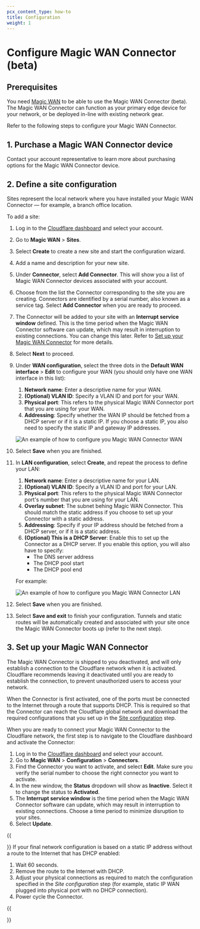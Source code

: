 ```yaml
---
pcx_content_type: how-to
title: Configuration
weight: 1
---
```


# Configure Magic WAN Connector (beta)

## Prerequisites

You need [Magic WAN](/magic-wan/get-started/) to be able to use the Magic WAN Connector (beta). The Magic WAN Connector can function as your primary edge device for your network, or be deployed in-line with existing network gear.

Refer to the following steps to configure your Magic WAN Connector.

## 1. Purchase a Magic WAN Connector device

Contact your account representative to learn more about purchasing options for the Magic WAN Connector device.

## 2. Define a site configuration

Sites represent the local network where you have installed your Magic WAN Connector — for example, a branch office location.

To add a site:

1. Log in to the [Cloudflare dashboard](https://dash.cloudflare.com/) and select your account.
2. Go to **Magic WAN** > **Sites**.
3. Select **Create** to create a new site and start the configuration wizard.
4. Add a name and description for your new site. 
5. Under **Connector**, select **Add Connector**. This will show you a list of Magic WAN Connector devices associated with your account.
6. Choose from the list the Connector corresponding to the site you are creating. Connectors are identified by a serial number, also known as a service tag. Select **Add Connector** when you are ready to proceed.
7. The Connector will be added to your site with an **Interrupt service window** defined. This is the time period when the Magic WAN Connector software can update, which may result in interruption to existing connections. You can change this later. Refer to [Set up your Magic WAN Connector](#3-set-up-your-magic-wan-connector) for more details.
8. Select **Next** to proceed.
9. Under **WAN configuration**, select the three dots in the **Default WAN interface** > **Edit** to configure your WAN (you should only have one WAN interface in this list):
    1. **Network name**: Enter a descriptive name for your WAN.
    2. **(Optional) VLAN ID**: Specify a VLAN ID and port for your WAN.
    3. **Physical port**: This refers to the physical Magic WAN Connector port that you are using for your WAN.
    4. **Addressing**: Specify whether the WAN IP should be fetched from a DHCP server or if it is a static IP. If you choose a static IP, you also need to specify the static IP and gateway IP addresses.

    <div class="medium-img">

    ![An example of how to configure you Magic WAN Connector WAN](/images/magic-wan/connector/wan-config.png)

    </div>

10. Select **Save** when you are finished.

11. In **LAN configuration**, select **Create**, and repeat the process to define your LAN:
    1. **Network name**: Enter a descriptive name for your LAN.
    2. **(Optional) VLAN ID**: Specify a VLAN ID and port for your LAN.
    3. **Physical port**: This refers to the physical Magic WAN Connector port's number that you are using for your LAN.
    4. **Overlay subnet**: The subnet behing Magic WAN Connector. This should match the static address if you choose to set up your Connector with a static address.
    5. **Addressing**: Specify if your IP address should be fetched from a DHCP server, or if it is a static address.
    6. **(Optional) This is a DHCP Server**: Enable this to set up the Connector as a DHCP server. If you enable this option, you will also have to specify:
        - The DNS server address
        - The DHCP pool start
        - The DHCP pool end

    For example:

    <div class="medium-img">

    ![An example of how to configure you Magic WAN Connector LAN](/images/magic-wan/connector/lan-config.png)

    </div>

12. Select **Save** when you are finished.

13. Select **Save and exit** to finish your configuration. Tunnels and static routes will be automatically created and associated with your site once the Magic WAN Connector boots up (refer to the next step).

## 3. Set up your Magic WAN Connector

The Magic WAN Connector is shipped to you deactivated, and will only establish a connection to the Cloudflare network when it is activated. Cloudflare recommends leaving it deactivated until you are ready to establish the connection, to prevent unauthorized users to access your network.

When the Connector is first activated, one of the ports must be connected to the Internet through a route that supports DHCP. This is required so that the Connector can reach the Cloudflare global network and download the required configurations that you set up in the [Site configuration](#2-define-a-site-configuration) step.

When you are ready to connect your Magic WAN Connector to the Cloudflare network, the first step is to navigate to the Cloudflare dashboard and activate the Connector:

1. Log in to the [Cloudflare dashboard](https://dash.cloudflare.com/) and select your account.
2. Go to **Magic WAN** > **Configuration** > **Connectors**.
3. Find the Connector you want to activate, and select **Edit**. Make sure you verify the serial number to choose the right connector you want to activate.
4. In the new window, the **Status** dropdown will show as **Inactive**. Select it to change the status to **Activated**.
5. The **Interrupt service window** is the time period when the Magic WAN Connector software can update, which may result in interruption to existing connections. Choose a time period to minimize disruption to your sites.
5. Select **Update**.

{{<Aside type="note">}}
 If your final network configuration is based on a static IP address without a route to the Internet that has DHCP enabled:

1. Wait 60 seconds.
2. Remove the route to the Internet with DHCP.
3. Adjust your physical connections as required to match the configuration specified in the *Site configuration* step (for example, static IP WAN plugged into physical port with no DHCP connection).
4. Power cycle the Connector.

{{</Aside>}}